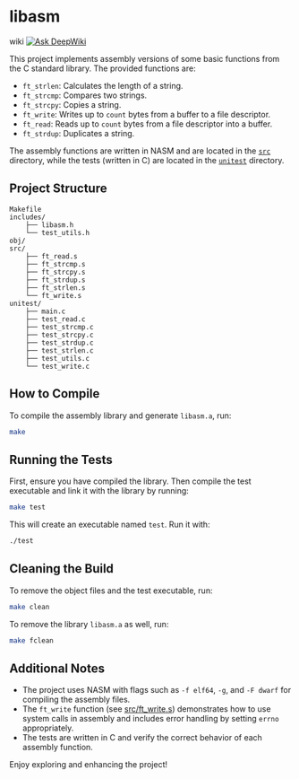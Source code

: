 # libasm

wiki [![Ask DeepWiki](https://deepwiki.com/badge.svg)](https://deepwiki.com/rdelicad/libasm)

This project implements assembly versions of some basic functions from the C standard library. The provided functions are:

- `ft_strlen`: Calculates the length of a string.
- `ft_strcmp`: Compares two strings.
- `ft_strcpy`: Copies a string.
- `ft_write`: Writes up to `count` bytes from a buffer to a file descriptor.
- `ft_read`: Reads up to `count` bytes from a file descriptor into a buffer.
- `ft_strdup`: Duplicates a string.

The assembly functions are written in NASM and are located in the [`src`](src) directory, while the tests (written in C) are located in the [`unitest`](unitest) directory.

## Project Structure

```
Makefile
includes/
    ├── libasm.h
    └── test_utils.h
obj/
src/
    ├── ft_read.s
    ├── ft_strcmp.s
    ├── ft_strcpy.s
    ├── ft_strdup.s
    ├── ft_strlen.s
    └── ft_write.s
unitest/
    ├── main.c
    ├── test_read.c
    ├── test_strcmp.c
    ├── test_strcpy.c
    ├── test_strdup.c
    ├── test_strlen.c
    ├── test_utils.c
    └── test_write.c
```

## How to Compile

To compile the assembly library and generate `libasm.a`, run:

```sh
make
```

## Running the Tests

First, ensure you have compiled the library. Then compile the test executable and link it with the library by running:

```sh
make test
```

This will create an executable named `test`. Run it with:

```sh
./test
```

## Cleaning the Build

To remove the object files and the test executable, run:

```sh
make clean
```

To remove the library `libasm.a` as well, run:

```sh
make fclean
```

## Additional Notes

- The project uses NASM with flags such as `-f elf64`, `-g`, and `-F dwarf` for compiling the assembly files.
- The `ft_write` function (see [src/ft_write.s](src/ft_write.s)) demonstrates how to use system calls in assembly and includes error handling by setting `errno` appropriately.
- The tests are written in C and verify the correct behavior of each assembly function.

Enjoy exploring and enhancing the project!
```


